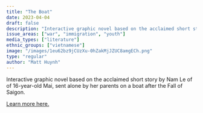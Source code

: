```yaml
---
title: "The Boat"
date: 2023-04-04
draft: false
description: "Interactive graphic novel based on the acclaimed short story by Nam Le of of 16-year-old Mai, sent alone by her parents on a boat after the Fall of Saigon."
issue_areas: ["war", "immigration", "youth"]
media_types: ["literature"]
ethnic_groups: ["vietnamese"]
image: "/images/1eu62bz9jCUzXu-0hZakMjJZUC8amgECh.png"
type: "regular"
author: "Matt Huynh"
---
```


Interactive graphic novel based on the acclaimed short story by Nam Le of of 16-year-old Mai, sent alone by her parents on a boat after the Fall of Saigon.

[Learn more here.](https://www.matthuynh.com/theboat)
